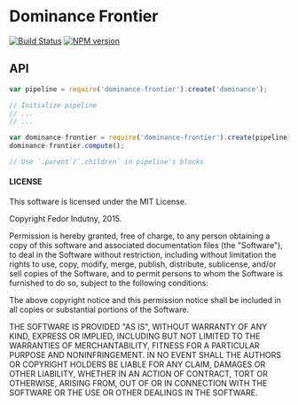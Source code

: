 # Dominance Frontier
[![Build Status](https://secure.travis-ci.org/js-js/dominance-frontier.png)](http://travis-ci.org/js-js/dominance-frontier)
[![NPM version](https://badge.fury.io/js/dominance-frontier.svg)](http://badge.fury.io/js/dominance-frontier)

## API

```javascript
var pipeline = require('dominance-frontier').create('dominance');

// Initialize pipeline
// ...
// ...

var dominance-frontier = require('dominance-frontier').create(pipeline);
dominance-frontier.compute();

// Use `.parent`/`.children` in pipeline's blocks
```

#### LICENSE

This software is licensed under the MIT License.

Copyright Fedor Indutny, 2015.

Permission is hereby granted, free of charge, to any person obtaining a
copy of this software and associated documentation files (the
"Software"), to deal in the Software without restriction, including
without limitation the rights to use, copy, modify, merge, publish,
distribute, sublicense, and/or sell copies of the Software, and to permit
persons to whom the Software is furnished to do so, subject to the
following conditions:

The above copyright notice and this permission notice shall be included
in all copies or substantial portions of the Software.

THE SOFTWARE IS PROVIDED "AS IS", WITHOUT WARRANTY OF ANY KIND, EXPRESS
OR IMPLIED, INCLUDING BUT NOT LIMITED TO THE WARRANTIES OF
MERCHANTABILITY, FITNESS FOR A PARTICULAR PURPOSE AND NONINFRINGEMENT. IN
NO EVENT SHALL THE AUTHORS OR COPYRIGHT HOLDERS BE LIABLE FOR ANY CLAIM,
DAMAGES OR OTHER LIABILITY, WHETHER IN AN ACTION OF CONTRACT, TORT OR
OTHERWISE, ARISING FROM, OUT OF OR IN CONNECTION WITH THE SOFTWARE OR THE
USE OR OTHER DEALINGS IN THE SOFTWARE.
